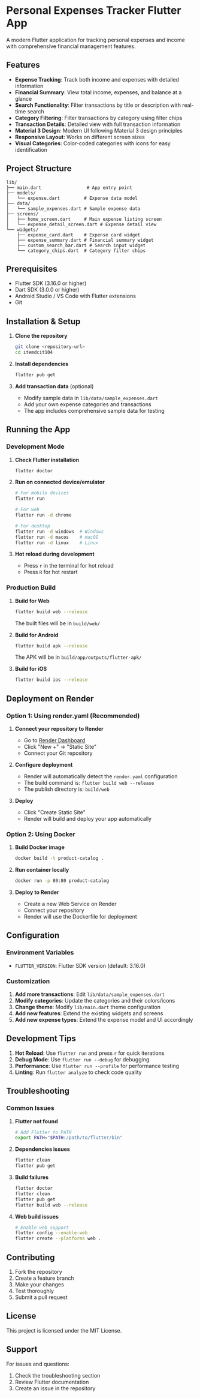 # Personal Expenses Tracker Flutter App

A modern Flutter application for tracking personal expenses and income with comprehensive financial management features.

## Features

- **Expense Tracking**: Track both income and expenses with detailed information
- **Financial Summary**: View total income, expenses, and balance at a glance
- **Search Functionality**: Filter transactions by title or description with real-time search
- **Category Filtering**: Filter transactions by category using filter chips
- **Transaction Details**: Detailed view with full transaction information
- **Material 3 Design**: Modern UI following Material 3 design principles
- **Responsive Layout**: Works on different screen sizes
- **Visual Categories**: Color-coded categories with icons for easy identification

## Project Structure

```
lib/
├── main.dart                 # App entry point
├── models/
│   └── expense.dart         # Expense data model
├── data/
│   └── sample_expenses.dart # Sample expense data
├── screens/
│   ├── home_screen.dart     # Main expense listing screen
│   └── expense_detail_screen.dart # Expense detail view
└── widgets/
    ├── expense_card.dart    # Expense card widget
    ├── expense_summary.dart # Financial summary widget
    ├── custom_search_bar.dart # Search input widget
    └── category_chips.dart  # Category filter chips
```

## Prerequisites

- Flutter SDK (3.16.0 or higher)
- Dart SDK (3.0.0 or higher)
- Android Studio / VS Code with Flutter extensions
- Git

## Installation & Setup

1. **Clone the repository**

   ```bash
   git clone <repository-url>
   cd itemdcit104
   ```

2. **Install dependencies**

   ```bash
   flutter pub get
   ```

3. **Add transaction data** (optional)
   - Modify sample data in `lib/data/sample_expenses.dart`
   - Add your own expense categories and transactions
   - The app includes comprehensive sample data for testing

## Running the App

### Development Mode

1. **Check Flutter installation**

   ```bash
   flutter doctor
   ```

2. **Run on connected device/emulator**

   ```bash
   # For mobile devices
   flutter run

   # For web
   flutter run -d chrome

   # For desktop
   flutter run -d windows  # Windows
   flutter run -d macos    # macOS
   flutter run -d linux    # Linux
   ```

3. **Hot reload during development**
   - Press `r` in the terminal for hot reload
   - Press `R` for hot restart

### Production Build

1. **Build for Web**

   ```bash
   flutter build web --release
   ```

   The built files will be in `build/web/`

2. **Build for Android**

   ```bash
   flutter build apk --release
   ```

   The APK will be in `build/app/outputs/flutter-apk/`

3. **Build for iOS**
   ```bash
   flutter build ios --release
   ```

## Deployment on Render

### Option 1: Using render.yaml (Recommended)

1. **Connect your repository to Render**

   - Go to [Render Dashboard](https://dashboard.render.com)
   - Click "New +" → "Static Site"
   - Connect your Git repository

2. **Configure deployment**

   - Render will automatically detect the `render.yaml` configuration
   - The build command is: `flutter build web --release`
   - The publish directory is: `build/web`

3. **Deploy**
   - Click "Create Static Site"
   - Render will build and deploy your app automatically

### Option 2: Using Docker

1. **Build Docker image**

   ```bash
   docker build -t product-catalog .
   ```

2. **Run container locally**

   ```bash
   docker run -p 80:80 product-catalog
   ```

3. **Deploy to Render**
   - Create a new Web Service on Render
   - Connect your repository
   - Render will use the Dockerfile for deployment

## Configuration

### Environment Variables

- `FLUTTER_VERSION`: Flutter SDK version (default: 3.16.0)

### Customization

1. **Add more transactions**: Edit `lib/data/sample_expenses.dart`
2. **Modify categories**: Update the categories and their colors/icons
3. **Change theme**: Modify `lib/main.dart` theme configuration
4. **Add new features**: Extend the existing widgets and screens
5. **Add new expense types**: Extend the expense model and UI accordingly

## Development Tips

1. **Hot Reload**: Use `flutter run` and press `r` for quick iterations
2. **Debug Mode**: Use `flutter run --debug` for debugging
3. **Performance**: Use `flutter run --profile` for performance testing
4. **Linting**: Run `flutter analyze` to check code quality

## Troubleshooting

### Common Issues

1. **Flutter not found**

   ```bash
   # Add Flutter to PATH
   export PATH="$PATH:/path/to/flutter/bin"
   ```

2. **Dependencies issues**

   ```bash
   flutter clean
   flutter pub get
   ```

3. **Build failures**

   ```bash
   flutter doctor
   flutter clean
   flutter pub get
   flutter build web --release
   ```

4. **Web build issues**
   ```bash
   # Enable web support
   flutter config --enable-web
   flutter create --platforms web .
   ```

## Contributing

1. Fork the repository
2. Create a feature branch
3. Make your changes
4. Test thoroughly
5. Submit a pull request

## License

This project is licensed under the MIT License.

## Support

For issues and questions:

1. Check the troubleshooting section
2. Review Flutter documentation
3. Create an issue in the repository
